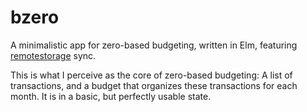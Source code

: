 # bzero

A minimalistic app for zero-based budgeting, written in Elm, featuring [remotestorage](https://remotestorage.io/) sync.

This is what I perceive as the core of zero-based budgeting: A list of transactions, and a budget that organizes these transactions for each month. It is in a basic, but perfectly usable state.
